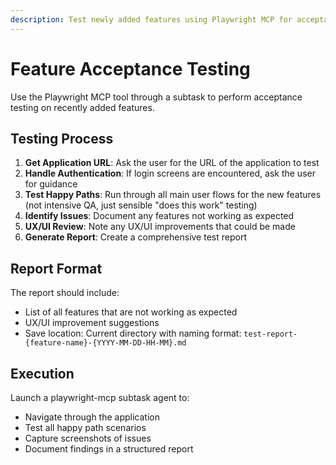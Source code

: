 ```yaml
---
description: Test newly added features using Playwright MCP for acceptance testing
---
```


# Feature Acceptance Testing

Use the Playwright MCP tool through a subtask to perform acceptance testing on recently added features.

## Testing Process

1. **Get Application URL**: Ask the user for the URL of the application to test
2. **Handle Authentication**: If login screens are encountered, ask the user for guidance
3. **Test Happy Paths**: Run through all main user flows for the new features (not intensive QA, just sensible "does this work" testing)
4. **Identify Issues**: Document any features not working as expected
5. **UX/UI Review**: Note any UX/UI improvements that could be made
6. **Generate Report**: Create a comprehensive test report

## Report Format

The report should include:
- List of all features that are not working as expected
- UX/UI improvement suggestions
- Save location: Current directory with naming format: `test-report-{feature-name}-{YYYY-MM-DD-HH-MM}.md`

## Execution

Launch a playwright-mcp subtask agent to:
- Navigate through the application
- Test all happy path scenarios
- Capture screenshots of issues
- Document findings in a structured report